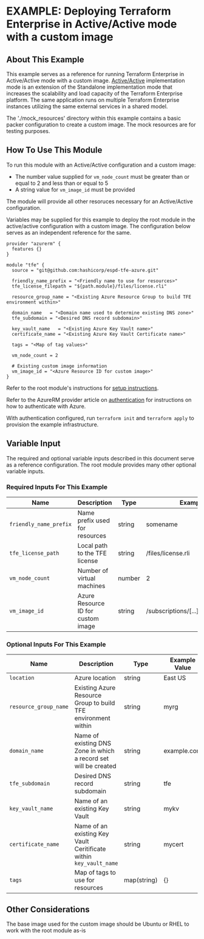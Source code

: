 # EXAMPLE: Deploying Terraform Enterprise in Active/Active mode with a custom image

## About This Example

This example serves as a reference for running Terraform Enterprise in Active/Active mode with a custom image. [Active/Active](https://www.terraform.io/docs/enterprise/before-installing/reference-architecture/azure.html#active-active-implementation-mode) implementation mode is an extension of the Standalone implementation mode that increases the scalability and load capacity of the Terraform Enterprise platform. The same application runs on multiple Terraform Enterprise instances utilizing the same external services in a shared model.

The './mock_resources' directory within this example contains a basic packer configuration to create a custom image. The mock resources are for testing purposes.

## How To Use This Module

To run this module with an Active/Active configuration and a custom image:
* The number value supplied for `vm_node_count` must be greater than or equal to 2 and less than or equal to 5
* A string value for `vm_image_id` must be provided

The module will provide all other resoruces necessary for an Active/Active configuration.

Variables may be supplied for this example to deploy the root module in the active/active configuration with a custom image. The configuration below serves as an independent reference for the same.

```hcl
provider "azurerm" {
  features {}
}

module "tfe" {
  source = "git@github.com:hashicorp/espd-tfe-azure.git"

  friendly_name_prefix = "<Friendly name to use for resources>"
  tfe_license_filepath = "${path.module}/files/license.rli"

  resource_group_name = "<Existing Azure Resource Group to build TFE environment within>"

  domain_name   = "<Domain name used to determine existing DNS zone>"
  tfe_subdomain = "<Desired DNS record subdomain>"

  key_vault_name   = "<Existing Azure Key Vault name>"
  certificate_name = "<Existing Azure Key Vault Certificate name>"

  tags = "<Map of tag values>"

  vm_node_count = 2

  # Existing custom image information
  vm_image_id = "<Azure Resource ID for custom image>"
}
```

Refer to the root module's instructions for [setup instructions](../../README.md#How-to-Use-This-Module).

Refer to the AzureRM provider article on [authentication](https://registry.terraform.io/providers/hashicorp/azurerm/latest/docs) for instructions on how to authenticate with Azure.

With authentication configured, run `terraform init` and `terraform apply` to provision the example infrastructure.

## Variable Input

The required and optional variable inputs described in this document serve as a reference configuration. The root module provides many other optional variable inputs.

### Required Inputs For This Example

| Name | Description | Type | Example Value |
|------|-------------|------| ------------- |
| `friendly_name_prefix` | Name prefix used for resources | string | somename |
| `tfe_license_path` | Local path to the TFE license | string | /files/license.rli |
| `vm_node_count` | Number of virtual machines | number | 2 |
| `vm_image_id` | Azure Resource ID for custom image | string | /subscriptions/[...]/images/imagename |

### Optional Inputs For This Example

| Name | Description | Type | Example Value |
|------|-------------|------| ------------- |
| `location` | Azure location | string | East US |
| `resource_group_name` | Existing Azure Resource Group to build TFE environment within | string | myrg |
| `domain_name` | Name of existing DNS Zone in which a record set will be created | string | example.com |
| `tfe_subdomain` | Desired DNS record subdomain | string | tfe |
| `key_vault_name` | Name of an existing Key Vault | string | mykv |
| `certificate_name` | Name of an existing Key Vault Ceritificate within `key_vault_name` | string | mycert |
| `tags` | Map of tags to use for resources | map(string) | {} |

## Other Considerations

The base image used for the custom image should be Ubuntu or RHEL to work with the root module as-is

